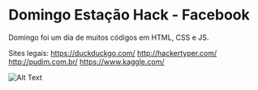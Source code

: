# Domingo Estação Hack - Facebook
Domingo foi um dia de muitos códigos em HTML, CSS e JS.

Sites legais:
https://duckduckgo.com/
http://hackertyper.com/
http://pudim.com.br/
https://www.kaggle.com/

![Alt Text](https://media.giphy.com/media/o0vwzuFwCGAFO/giphy.gif)
